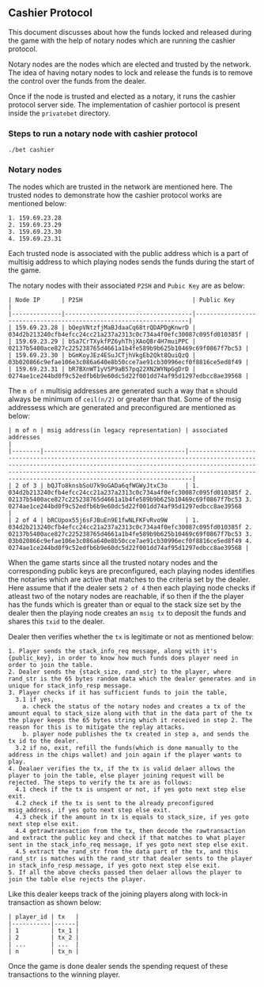 ## Cashier Protocol

This document discusses about how the funds locked and released during the game with the help of notary nodes which are running the cashier protocol.

Notary nodes are the nodes which are elected and trusted by the network. The idea of having notary nodes to lock and release the funds is to remove the control over the funds from the dealer.

Once if the node is trusted and elected as a notary, it runs the cashier protocol server side. The implementation of cashier portocol is present inside the `privatebet` directory.

### Steps to run a notary node with cashier protocol
```
./bet cashier
```

### Notary nodes

The nodes which are trusted in the network are mentioned here. The trusted nodes to demonstrate how the cashier protocol works are mentioned below:
```
1. 159.69.23.28
2. 159.69.23.29
3. 159.69.23.30
4. 159.69.23.31
```
Each trusted node is associated with the public address which is a part of multisig address to which playing nodes sends the funds during the start of the game.

The notary nodes with their associated `P2SH` and `Pubic Key` are as below:
```
| Node IP      | P2SH                               | Public Key                                                         |
|--------------|------------------------------------|--------------------------------------------------------------------|
| 159.69.23.28 | bQepVNtzfjMaBJdaaCq68trQDAPDgKnwrD | 034d2b213240cfb4efcc24cc21a237a2313c0c734a4f0efc30087c095fd010385f |
| 159.69.23.29 | bSa7CrTXykfPZ6yhThjXAoQ8r4H7muiPPC | 02137b5400ace827c225238765d4661a1b4fe589b9b625b10469c69f0867f7bc53 |
| 159.69.23.30 | bGmKoyJEz4ESuJCTjhVkgEb2Qkt8QuiQzQ | 03b020866c9efae106e3c086a640e8b50cce7ae91cb30996ecf0f8816ce5ed8f49 |
| 159.69.23.31 | bR7BXnWT1yVSP9aB57pq22XN2WYNpGgDrD | 0274ae1ce244bd0f9c52edfb6b9e60dc5d22f001dd74af95d1297edbcc8ae39568 |
```

The `m of n` multisig addresses are generated such a way that `m` should always be minimum of `ceil(n/2)` or greater than that. Some of the msig addressess which are generated and preconfigured are mentioned as below:
```
| m of n | msig address(in legacy representation) | associated addresses                                                                                                                                                                                                                                                                    |
|--------|----------------------------------------|-----------------------------------------------------------------------------------------------------------------------------------------------------------------------------------------------------------------------------------------------------------------------------------------|
| 2 of 3 | bQJTo8knsbSoU7k9oGADa6qfWGWyJtxC3o     | 1. 034d2b213240cfb4efcc24cc21a237a2313c0c734a4f0efc30087c095fd010385f 2. 02137b5400ace827c225238765d4661a1b4fe589b9b625b10469c69f0867f7bc53 3. 0274ae1ce244bd0f9c52edfb6b9e60dc5d22f001dd74af95d1297edbcc8ae39568                                                                       |
| 2 of 4 | bRCUpox55j6sFJBuEn9E1fwNLFKFvRvo9W     | 1. 034d2b213240cfb4efcc24cc21a237a2313c0c734a4f0efc30087c095fd010385f 2. 02137b5400ace827c225238765d4661a1b4fe589b9b625b10469c69f0867f7bc53 3. 03b020866c9efae106e3c086a640e8b50cce7ae91cb30996ecf0f8816ce5ed8f49 4. 0274ae1ce244bd0f9c52edfb6b9e60dc5d22f001dd74af95d1297edbcc8ae39568 |
```

When the game starts since all the trusted notary nodes and the corresponding public keys are preconfigured, each playing nodes identifies the notaries which are active that matches to the criteria set by the dealer. Here assume that if the dealer sets `2 of 4` then each playing node checks if atleast two of the notary nodes are reachable, if so then if the the player has the funds which is greater than or equal to the stack size set by the dealer then the playing node creates an `msig tx` to deposit the funds and shares this `txid` to the dealer.

Dealer then verifies whether the `tx` is legitimate or not as mentioned below:
```
1. Player sends the stack_info_req message, along with it's {public_key}, in order to know how much funds does player need in order to join the table.
2. Dealer sends the {stack_size, rand_str} to the player, where rand_str is the 65 bytes random data which the dealer generates and in unique for stack_info_resp message.
3. Player checks if it has sufficient funds to join the table, 
  3.1 if yes,
    a. check the status of the notary nodes and creates a tx of the amount equal to stack_size along with that in the data part of the tx the player keeps the 65 bytes string which it received in step 2. The reason for this is to mitigate the replay attacks.
    b. player node publishes the tx created in step a, and sends the tx id to the dealer.
  3.2 if no, exit, refill the funds(which is done manually to the address in the chips wallet) and join again if the player wants to play.
4. Dealaer verifies the tx, if the tx is valid delaer allows the player to join the table, else player joining request will be rejected. The steps to verify the tx are as follows:
  4.1 check if the tx is unspent or not, if yes goto next step else exit.
  4.2 check if the tx is sent to the already preconfigured msig_address, if yes goto next step else exit.
  4.3 check if the amount in tx is equals to stack_size, if yes goto next step else exit.
  4.4 getrawtransaction from the tx, then decode the rawtransaction and extract the public key and check if that matches to what player sent in the stack_info_req message, if yes goto next step else exit.
  4.5 extract the rand_str from the data part of the tx, and this rand_str is matches with the rand_str that dealer sents to the player in stack_info_resp message, if yes goto next step else exit. 
5. If all the above checks passed then delaer allows the player to join the table else rejects the player. 
```

Like this dealer keeps track of the joining players along with lock-in transaction as shown below:
```
| player_id | tx   |
|-----------|------|
| 1         | tx_1 |
| 2         | tx_2 |
| ...       | ...  |
| n         | tx_n |
```

Once the game is done dealer sends the spending request of these transactions to the winning player. 
